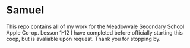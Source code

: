# Samuel
This repo contains all of my work for the Meadowvale Secondary School Apple Co-op.
Lesson 1-12 I have completed before officially starting this coop, but is avaliable upon request.
Thank you for stopping by.
